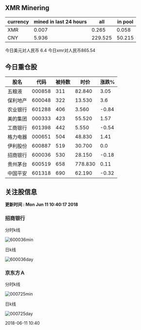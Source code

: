 ## XMR Minering

|currency|mined in last 24 hours|all|in pool|
|---|---|---|---|
|XMR|0.007|0.265|0.058|
|CNY|5.936|229.525|50.215|

今日美元对人民币 6.4	今日xmr对人民币865.54


## 今日重仓股 

|股名|代码|被持数|时价|涨跌%|
|---|---|---|---|---|
|五粮液|000858|311|82.840|3.05|
|保利地产|600048|322|13.530|3.6|
|农业银行|601288|406|3.560|-0.84|
|美的集团|000333|423|55.520|1.57|
|工商银行|601398|442|5.550|-0.54|
|格力电器|000651|504|48.830|1.41|
|伊利股份|600887|519|30.700|0.0|
|招商银行|600036|530|28.150|-0.18|
|贵州茅台|600519|658|778.830|0.11|
|中国平安|601318|690|62.190|-0.32|

## 关注股信息
**更新时间 : Mon Jun 11 10:40:17 2018**
### 招商银行 
分时k线

![600036min](http://image.sinajs.cn/newchart/min/n/sh600036.gif)

日k线

![600036day](http://image.sinajs.cn/newchart/daily/n/sh600036.gif)

### 京东方Ａ 
分时k线

![000725min](http://image.sinajs.cn/newchart/min/n/sz000725.gif)

日k线

![000725day](http://image.sinajs.cn/newchart/daily/n/sz000725.gif)

2018-06-11 10:40